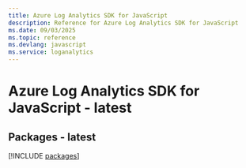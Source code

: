 ```yaml
---
title: Azure Log Analytics SDK for JavaScript
description: Reference for Azure Log Analytics SDK for JavaScript
ms.date: 09/03/2025
ms.topic: reference
ms.devlang: javascript
ms.service: loganalytics
---
```

# Azure Log Analytics SDK for JavaScript - latest
## Packages - latest
[!INCLUDE [packages](log-analytics-index.md)]